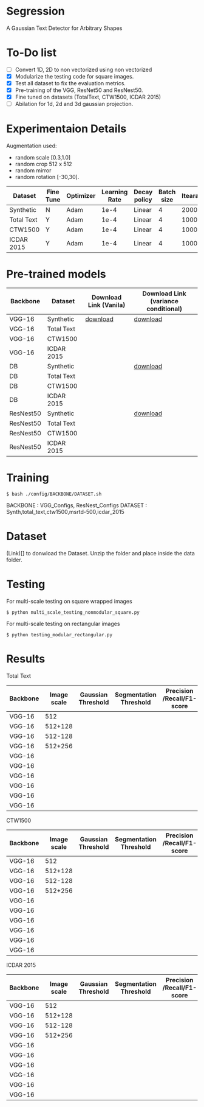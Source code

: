 # Segression
A Gaussian Text Detector for Arbitrary Shapes

# To-Do list
- [ ] Convert 1D, 2D to non vectorized using non vectorized
- [x] Modularize the testing code for square images.
- [x] Test all dataset to fix the evaluation metrics.
- [x] Pre-training of the VGG, ResNet50 and ResNest50.
- [x] Fine tuned on datasets (TotalText, CTW1500, ICDAR 2015)
- [ ] Abilation for 1d, 2d and 3d gaussian projection.

# Experimentaion Details

Augmentation used:
- random scale [0.3,1.0]
- random crop 512 x 512
- random mirror
- random rotation [-30,30].

| Dataset     |  Fine Tune   |    Optimizer   | Learning Rate  | Decay policy | Batch size  | Itearation |
|-------------|--------------|----------------|----------------|--------------|-------------|------------|
| Synthetic   |    N         |     Adam       |    1e-4        |Linear        |    4        |  2000000   |
| Total Text  |    Y         |     Adam       |    1e-4        |Linear        |    4        |  1000000   |
| CTW1500     |    Y         |     Adam       |    1e-4        |Linear        |    4        |  1000000   |
| ICDAR 2015  |    Y         |     Adam       |    1e-4        |Linear        |    4        |  1000000   |


# Pre-trained models

| Backbone    |  Dataset     |    Download Link (Vanila)                                                                     |    Download Link (variance conditional)                                                      |
|-------------|--------------|-----------------------------------------------------------------------------------------------|----------------------------------------------------------------------------------------------|
|VGG-16       | Synthetic    | [download](https://drive.google.com/file/d/1u8lcuyE7poKJfEWnQlm3oQHlYA1lZ-62/view?usp=sharing)|[download](https://drive.google.com/file/d/1BB81Anibs7AJzmXJUuE7O8yyzAlF-PGq/view?usp=sharing)|
|VGG-16       | Total Text   |                                                                                               |                                                                                              |        
|VGG-16       | CTW1500      |                                                                                               |                                                                                              |
|VGG-16       | ICDAR 2015   |                                                                                               |                                                                                              |
|DB           | Synthetic    |                                                                                               |[download](https://drive.google.com/file/d/1Or91bbI9MMNKtvK-rO-mxUrxtVbUiy8t/view?usp=sharing)|
|DB           | Total Text   |                                                                                               |                                                                                              |
|DB           | CTW1500      |                                                                                               |                                                                                              |    
|DB           | ICDAR 2015   |                                                                                               |                                                                                              |
|ResNest50    | Synthetic    |                                                                                               |[download](https://drive.google.com/file/d/1MB2J2rPN1gOt62fG-QTBfxSpRs6RgUPX/view?usp=sharing)|
|ResNest50    | Total Text   |                                                                                               |                                                                                              |
|ResNest50    | CTW1500      |                                                                                               |                                                                                              |
|ResNest50    | ICDAR 2015   |                                                                                               |                                                                                              |


# Training
```
$ bash ./config/BACKBONE/DATASET.sh
```
BACKBONE : VGG_Configs, ResNest_Configs
DATASET  : Synth,total_text,ctw1500,msrtd-500,icdar_2015

# Dataset
(Link)[]  to donwload the Dataset. Unzip the folder and place inside the data folder.

# Testing

For multi-scale testing on square wrapped images
```
$ python multi_scale_testing_nonmodular_square.py
```
For multi-scale testing on rectangular images
```
$ python testing_modular_rectangular.py
```

# Results

Total Text

| Backbone    |  Image scale | Gaussian Threshold  | Segmentation Threshold| Precision /Recall/F1-score |
|-------------|--------------|---------------------|-----------------------|----------------------------|
| VGG-16      |  512         |                     |                       |                            |
| VGG-16      |  512+128     |                     |                       |                            |
| VGG-16      |  512-128     |                     |                       |                            |
| VGG-16      |  512+256     |                     |                       |                            |
| VGG-16      |              |                     |                       |                            |
| VGG-16      |              |                     |                       |                            |
| VGG-16      |              |                     |                       |                            |
| VGG-16      |              |                     |                       |                            |
| VGG-16      |              |                     |                       |                            |
| VGG-16      |              |                     |                       |                            |

CTW1500

| Backbone    |  Image scale | Gaussian Threshold  | Segmentation Threshold| Precision /Recall/F1-score |
|-------------|--------------|---------------------|-----------------------|----------------------------|
| VGG-16      |  512         |                     |                       |                            |
| VGG-16      |  512+128     |                     |                       |                            |
| VGG-16      |  512-128     |                     |                       |                            |
| VGG-16      |  512+256     |                     |                       |                            |
| VGG-16      |              |                     |                       |                            |
| VGG-16      |              |                     |                       |                            |
| VGG-16      |              |                     |                       |                            |
| VGG-16      |              |                     |                       |                            |
| VGG-16      |              |                     |                       |                            |
| VGG-16      |              |                     |                       |                            |


ICDAR 2015

| Backbone    |  Image scale | Gaussian Threshold  | Segmentation Threshold| Precision /Recall/F1-score |
|-------------|--------------|---------------------|-----------------------|----------------------------|
| VGG-16      |  512         |                     |                       |                            |
| VGG-16      |  512+128     |                     |                       |                            |
| VGG-16      |  512-128     |                     |                       |                            |
| VGG-16      |  512+256     |                     |                       |                            |
| VGG-16      |              |                     |                       |                            |
| VGG-16      |              |                     |                       |                            |
| VGG-16      |              |                     |                       |                            |
| VGG-16      |              |                     |                       |                            |
| VGG-16      |              |                     |                       |                            |
| VGG-16      |              |                     |                       |                            |
